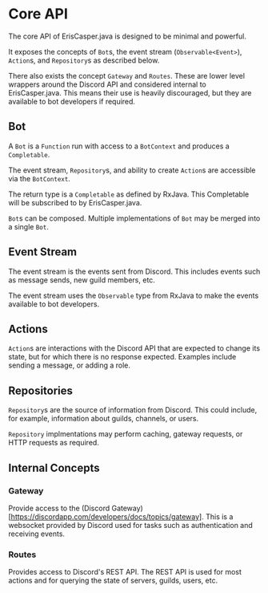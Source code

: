 # Core API

The core API of ErisCasper.java is designed to be minimal and powerful.

It exposes the concepts of `Bot`s, the event stream (`Observable<Event>`), `Action`s, and `Repository`s as
described below.

There also exists the concept `Gateway` and `Routes`.
These are lower level wrappers around the Discord API and considered internal
to ErisCasper.java.
This means their use is heavily discouraged, but they are available to bot
developers if required.


## Bot

A `Bot` is a `Function` run with access to a `BotContext` and produces a `Completable`.

The event stream, `Repository`s, and ability to create `Action`s are 
accessible via the `BotContext`.

The return type is a `Completable` as defined by RxJava.
This Completable will be subscribed to by ErisCasper.java.

`Bot`s can be composed. Multiple implementations of `Bot` may be merged into a single `Bot`.


## Event Stream

The event stream is the events sent from Discord.
This includes events such as message sends, new guild members, etc.

The event stream uses the `Observable` type from RxJava to make the events available to bot developers.


## Actions

`Action`s are interactions with the Discord API that are expected to change its state,
but for which there is no response expected.
Examples include sending a message, or adding a role.


## Repositories

`Repository`s are the source of information from Discord.
This could include, for example, information about guilds, channels, or users.

`Repository` implmentations may perform caching, gateway requests, or HTTP requests
as required.

## Internal Concepts

### Gateway

Provide access to the (Discord Gateway)[https://discordapp.com/developers/docs/topics/gateway].
This is a websocket provided by Discord used for tasks such as authentication and receiving events.

### Routes

Provides access to Discord's REST API.
The REST API is used for most actions and for querying the state of servers, guilds, users, etc.
